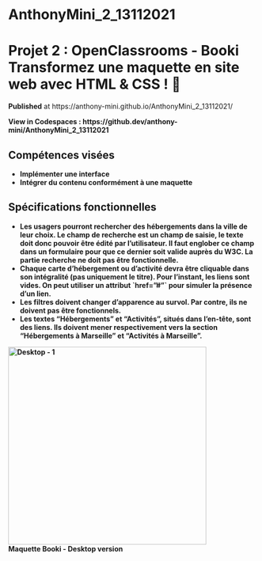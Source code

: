 # AnthonyMini_2_13112021
<h1 text-align="center"> Projet 2 : OpenClassrooms - Booki <br>  Transformez une maquette en site web avec HTML & CSS ! 🚀 </h1>
<p>  <strong>Published</strong> at https://anthony-mini.github.io/AnthonyMini_2_13112021/ </p>
<p> <strong> View in Codespaces : <strong>  https://github.dev/anthony-mini/AnthonyMini_2_13112021 </p>

<h2> Compétences visées </h2>
<ul>
    <li>Implémenter une interface</li>
    <li>Intégrer du contenu conformément à une maquette</li>
</ul>

<h2> Spécifications fonctionnelles </h2>
<ul>
    <li>Les usagers pourront rechercher des hébergements dans la ville de
leur choix. Le champ de recherche est un champ de saisie, le texte
doit donc pouvoir être édité par l’utilisateur. Il faut englober ce
champ dans un formulaire pour que ce dernier soit valide auprès du
W3C. La partie recherche ne doit pas être fonctionnelle.</li>
    <li>Chaque carte d’hébergement ou d’activité devra être cliquable dans
son intégralité (pas uniquement le titre). Pour l’instant, les liens sont
vides. On peut utiliser un attribut `href=”#”` pour simuler la
présence d’un lien.</li>
    <li> Les filtres doivent changer d’apparence au survol. Par contre, ils ne doivent pas être fonctionnels.</li>
    <li> Les textes “Hébergements” et “Activités”, situés dans l’en-tête, sont
des liens. Ils doivent mener respectivement vers la section
“Hébergements à Marseille” et “Activités à Marseille”. </li>
</ul>

<div> 
    <img width="400" height="auto" alt="Desktop - 1" src="https://user-images.githubusercontent.com/82963356/152651631-60d5ea99-7dd2-4224-b70b-94018a7ecb2a.png">
    <br> <figcaption> Maquette Booki - Desktop version </figcaption>
</div>
 
